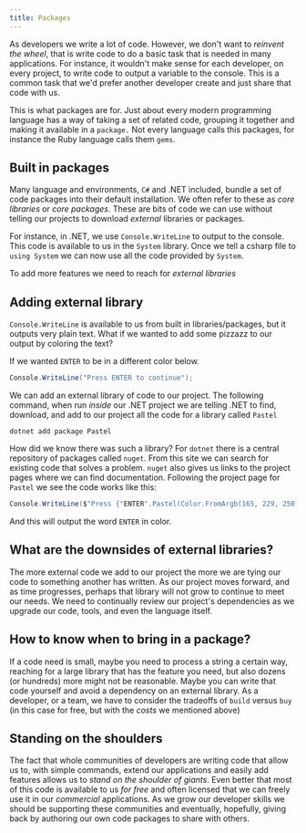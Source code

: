 ```yaml
---
title: Packages
---
```


As developers we write a lot of code. However, we don't want to _reinvent the
wheel_, that is write code to do a basic task that is needed in many
applications. For instance, it wouldn't make sense for each developer, on every
project, to write code to output a variable to the console. This is a common
task that we'd prefer another developer create and just share that code with us.

This is what packages are for. Just about every modern programming language has
a way of taking a set of related code, grouping it together and making it
available in a `package.` Not every language calls this packages, for instance
the Ruby language calls them `gems`.

## Built in packages

Many language and environments, `C#` and .NET included, bundle a set of code
packages into their default installation. We often refer to these as _core
libraries_ or _core packages_. These are bits of code we can use without telling
our projects to download _external_ libraries or packages.

For instance, in .NET, we use `Console.WriteLine` to output to the console. This
code is available to us in the `System` library. Once we tell a csharp file to
`using System` we can now use all the code provided by `System`.

To add more features we need to reach for _external libraries_

## Adding external library

`Console.WriteLine` is available to us from built in libraries/packages, but it
outputs very plain text. What if we wanted to add some pizzazz to our output by
coloring the text?

If we wanted `ENTER` to be in a different color below.

```csharp
Console.WriteLine("Press ENTER to continue");
```

We can add an external library of code to our project. The following command,
when run _inside_ our .NET project we are telling .NET to find, download, and
add to our project all the code for a library called `Pastel`

```shell
dotnet add package Pastel
```

How did we know there was such a library? For `dotnet` there is a central
repository of packages called `nuget`. From this site we can search for existing
code that solves a problem. `nuget` also gives us links to the project pages
where we can find documentation. Following the project page for `Pastel` we see
the code works like this:

```csharp
Console.WriteLine($"Press {"ENTER".Pastel(Color.FromArgb(165, 229, 250))} to continue");
```

And this will output the word `ENTER` in color.

## What are the downsides of external libraries?

The more external code we add to our project the more we are tying our code to
something another has written. As our project moves forward, and as time
progresses, perhaps that library will not grow to continue to meet our needs. We
need to continually review our project's dependencies as we upgrade our code,
tools, and even the language itself.

## How to know when to bring in a package?

If a code need is small, maybe you need to process a string a certain way,
reaching for a large library that has the feature you need, but also dozens (or
hundreds) more might not be reasonable. Maybe you can write that code yourself
and avoid a dependency on an external library. As a developer, or a team, we
have to consider the tradeoffs of `build` versus `buy` (in this case for free,
but with the _costs_ we mentioned above)

## Standing on the shoulders

The fact that whole communities of developers are writing code that allow us to,
with simple commands, extend our applications and easily add features allows us
to _stand on the shoulder of giants_. Even better that most of this code is
available to us _for free_ and often licensed that we can freely use it in our
_commercial_ applications. As we grow our developer skills we should be
supporting these communities and eventually, hopefully, giving back by authoring
our own code packages to share with others.
